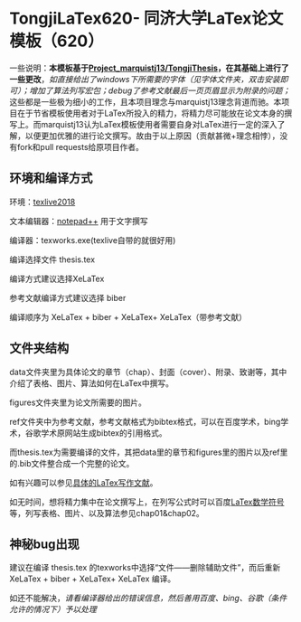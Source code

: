 # TongjiLaTex620- 同济大学LaTex论文模板（620）

一些说明：**本模板基于[Project_marquistj13/TongjiThesis](https://github.com/marquistj13/TongjiThesis)，在其基础上进行了一些更改**，*如直接给出了windows下所需要的字体（见字体文件夹，双击安装即可）；增加了算法列写宏包；debug了参考文献最后一页页眉显示为附录的问题；* 这些都是一些极为细小的工作，且本项目理念与marquistj13理念背道而驰。本项目在于节省模板使用者对于LaTex所投入的精力，将精力尽可能放在论文本身的撰写上。而marquistj13认为LaTex模板使用者需要自身对LaTex进行一定的深入了解，以便更加优雅的进行论文撰写。故由于以上原因（贡献甚微+理念相悖），没有fork和pull requests给原项目作者。

## 环境和编译方式

环境：[texlive2018](http://tug.org/texlive/acquire.html)  

文本编辑器：[notepad++](https://notepad-plus-plus.org/) 用于文字撰写  

编译器：texworks.exe(texlive自带的就很好用)

编译选择文件 thesis.tex

编译方式建议选择XeLaTex

参考文献编译方式建议选择 biber

编译顺序为 XeLaTex + biber + XeLaTex+ XeLaTex（带参考文献）

## 文件夹结构

data文件夹里为具体论文的章节（chap）、封面（cover）、附录、致谢等，其中介绍了表格、图片、算法如何在LaTex中撰写。

figures文件夹里为论文所需要的图片。

ref文件夹中为参考文献，参考文献格式为bibtex格式，可以在百度学术，bing学术，谷歌学术原网站生成bibtex的引用格式。

而thesis.tex为需要编译的文件，其把data里的章节和figures里的图片以及ref里的.bib文件整合成一个完整的论文。

如有兴趣可以参见[具体的LaTex写作文献](http://www.latexstudio.net/archives/6058.html)。

如无时间，想将精力集中在论文撰写上，在列写公式时可以百度[LaTex数学符号](https://jingyan.baidu.com/article/4b52d702df537efc5c774bc9.html)等，列写表格、图片、以及算法参见chap01&chap02。

## 神秘bug出现

建议在编译 thesis.tex 的texworks中选择“文件——删除辅助文件”，而后重新 XeLaTex + biber + XeLaTex+ XeLaTex 编译。

如还不能解决，*请看编译器给出的错误信息，然后善用百度、bing、谷歌（条件允许的情况下）予以处理*
